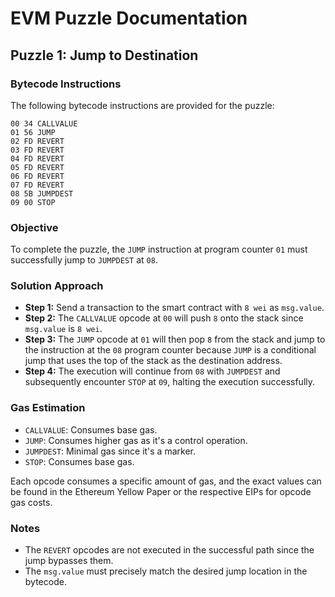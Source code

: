 # EVM Puzzle Documentation

## Puzzle 1: Jump to Destination

### Bytecode Instructions

The following bytecode instructions are provided for the puzzle:

```
00 34 CALLVALUE
01 56 JUMP
02 FD REVERT
03 FD REVERT
04 FD REVERT
05 FD REVERT
06 FD REVERT
07 FD REVERT
08 5B JUMPDEST
09 00 STOP
```

### Objective

To complete the puzzle, the `JUMP` instruction at program counter `01` must successfully jump to `JUMPDEST` at `08`.

### Solution Approach

- **Step 1:** Send a transaction to the smart contract with `8 wei` as `msg.value`.
- **Step 2:** The `CALLVALUE` opcode at `00` will push `8` onto the stack since `msg.value` is `8 wei`.
- **Step 3:** The `JUMP` opcode at `01` will then pop `8` from the stack and jump to the instruction at the `08` program counter because `JUMP` is a conditional jump that uses the top of the stack as the destination address.
- **Step 4:** The execution will continue from `08` with `JUMPDEST` and subsequently encounter `STOP` at `09`, halting the execution successfully.

### Gas Estimation

- `CALLVALUE`: Consumes base gas.
- `JUMP`: Consumes higher gas as it's a control operation.
- `JUMPDEST`: Minimal gas since it's a marker.
- `STOP`: Consumes base gas.

Each opcode consumes a specific amount of gas, and the exact values can be found in the Ethereum Yellow Paper or the respective EIPs for opcode gas costs.

### Notes

- The `REVERT` opcodes are not executed in the successful path since the jump bypasses them.
- The `msg.value` must precisely match the desired jump location in the bytecode.
